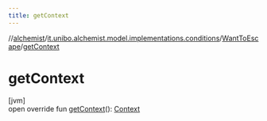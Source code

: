 ```yaml
---
title: getContext
---
```

//[alchemist](../../../index.html)/[it.unibo.alchemist.model.implementations.conditions](../index.html)/[WantToEscape](index.html)/[getContext](get-context.html)



# getContext



[jvm]\
open override fun [getContext](get-context.html)(): [Context](../../it.unibo.alchemist.model.interfaces/-context/index.html)




